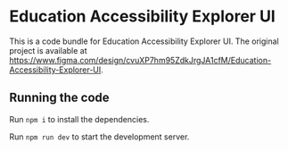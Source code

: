 
  # Education Accessibility Explorer UI

  This is a code bundle for Education Accessibility Explorer UI. The original project is available at https://www.figma.com/design/cvuXP7hm95ZdkJrgJA1cfM/Education-Accessibility-Explorer-UI.

  ## Running the code

  Run `npm i` to install the dependencies.

  Run `npm run dev` to start the development server.
  